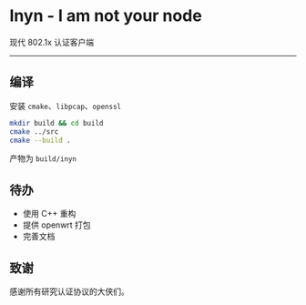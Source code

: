 # Inyn - I am not your node

现代 802.1x 认证客户端

---
## 编译

安装 `cmake`、`libpcap`、`openssl`

```bash
mkdir build && cd build
cmake ../src
cmake --build .
```

产物为 `build/inyn`

## 待办

- 使用 C++ 重构
- 提供 openwrt 打包
- 完善文档

## 致谢
感谢所有研究认证协议的大侠们。
